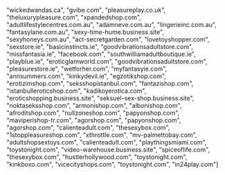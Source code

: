 "wickedwandas.ca",
"gvibe.com",
"pleasureplay.co.uk",
"theluxurypleasure.com",
"xpandedshop.com",
"adultlifestylecentres.com.au",
"adamneve.com.au",
"lingerieinc.com.au",
"fantasylane.com.au",
"sexy-time-hume.business.site",
"sexyhoneys.com.au",
"act-secretgarden.com",
"lovetoyshopper.com",
"sexstore.ie",
"basicinstincts.ie",
"goodvibrationsadultstore.com",
"missfantasia.ie",
"facebook.com",
"southwilliamadultboutique.ie",
"playblue.ie",
"eroticglamworld.com",
"goodvibrationsadultstore.com",
"pleasurestore.ie",
"wetforher.com",
"myfantasyie.com",
"annsummers.com",
"kinkydevil.ie",
"egzotikshop.com",
"erotizimshop.com",
"seksshopistanbul.com",
"fantazishop.com",
"istanbulleroticshop.com",
"kadikoyerotica.com",
"eroticshopping.business.site",
"seksuel-sex-shop.business.site",
"noktaseksshop.com",
"armonishop.com",
"albonishop.com",
"afroditshop.com",
"nullzoneshop.com",
"papyonshop.com",
"maviperishop-tr.com",
"agorshop.com",
"papyonshop.com",
"agorshop.com",
"calienteadult.com",
"thesexybox.com",
"1stoppleasureshop.com",
"xthrottle.com",
"mv-palmettobay.com",
"adultshopsextoys.com",
"calienteadult.com",
"playthingsmiami.com",
"toystonight.com",
"video-warehouse.business.site",
"spiceoflife.com",
"thesexybox.com",
"hustlerhollywood.com",
"toystonight.com",
"kinkboxo.com",
"vicecityshops.com",
"toystonight.com",
"in24play.com"]